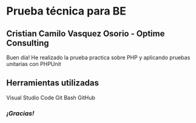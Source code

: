 # Prueba técnica para BE
## Cristian Camilo Vasquez Osorio - Optime Consulting

Buen día!
He realizado la prueba practica sobre PHP y aplicando pruebas unitarias con PHPUnit

## Herramientas utilizadas
Visual Studio Code
Git Bash
GitHub


### *¡Gracias!*
